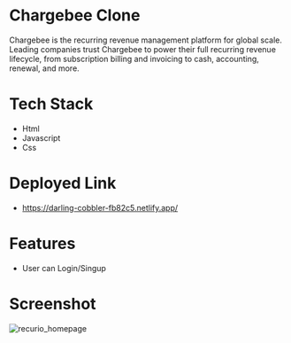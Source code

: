 # Chargebee Clone 

Chargebee is the recurring revenue management platform for global scale. Leading companies trust Chargebee to power their full recurring revenue lifecycle, from subscription billing and invoicing to cash, accounting, renewal, and more.

# Tech Stack
- Html
- Javascript
- Css

# Deployed Link 
- https://darling-cobbler-fb82c5.netlify.app/

# Features
- User can Login/Singup

# Screenshot

![recurio_homepage](https://github.com/rahulchamoli12/zonked-idea-3873/assets/79252872/873b8a6f-cfcb-4914-90f1-4b753b21a979)

